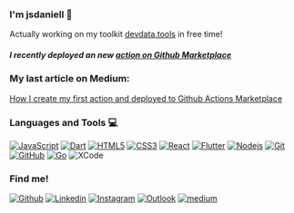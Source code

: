 ### I'm jsdaniell 👋

Actually working on my toolkit [devdata.tools](http://devdata.tools) in free time!

##### I recently deployed an new [action on Github Marketplace](https://github.com/marketplace/actions/create-json)

### My last article on Medium:

[How I create my first action and deployed to Github Actions Marketplace](https://medium.com/swlh/how-i-create-my-first-action-and-deployed-to-github-actions-marketplace-8ca519be1ef7)

### Languages and Tools :computer:
 
[![JavaScript](https://img.shields.io/badge/-JavaScript-black?style=flat&logo=javascript&link=https://github.com/jsdaniell)](https://github.com/jsdaniell) 
[![Dart](https://img.shields.io/badge/-Dart-0175C2?style=flat&logo=dart&link=https://github.com/jsdaniell)](https://github.com/jsdaniell) 
[![HTML5](https://img.shields.io/badge/-HTML5-E34F26?style=flat&logo=html5&logoColor=white&link=https://github.com/jsdaniell)](https://github.com/jsdaniell) [![CSS3](https://img.shields.io/badge/-CSS3-1572B6?style=flat&logo=css3&link=https://github.com/jsdaniell)](https://github.com/jsdaniell) 
[![React](https://img.shields.io/badge/-React-black?style=flat&logo=react&link=https://github.com/jsdaniell)](https://github.com/jsdaniell) 
[![Flutter](https://img.shields.io/badge/-Flutter-02569B?style=flat&logo=flutter&link=https://github.com/jsdaniell)](https://github.com/jsdaniell)
[![Nodejs](https://img.shields.io/badge/-Nodejs-black?style=flat&logo=Node.js&link=https://github.com/jsdaniell)](https://github.com/jsdaniell) 
[![Git](https://img.shields.io/badge/-Git-black?style=flat&logo=git&link=https://github.com/jsdaniell)](https://github.com/jsdaniell) 
[![GitHub](https://img.shields.io/badge/-GitHub-181717?style=flat&logo=github&link=https://github.com/jsdaniell)](https://github.com/jsdaniell)
[![Go](https://img.shields.io/badge/-Go-black?style=flat&logo=go&link=https://github.com/jsdaniell)](https://github.com/jsdaniell) 
![XCode](https://img.shields.io/badge/-XCode-222222?style=flat&logo=XCode&logoColor=1575F9)

### Find me!

[![Github](https://img.shields.io/badge/-Github-000?style=flat&logo=Github&logoColor=white)](https://github.com/jsdaniell)
[![Linkedin](https://img.shields.io/badge/-LinkedIn-blue?style=flat&logo=Linkedin&logoColor=white)](https://www.linkedin.com/in/jsdaniell/)
[![Instagram](https://img.shields.io/badge/-Instagram-c13584?style=flat&labelColor=c13584&logo=instagram&logoColor=white)](https://www.instagram.com/jsdaniell/)
[![Outlook](https://img.shields.io/badge/-Outlook-0078D4?style=flat&logo=Microsoft-Outlook&logoColor=white)](mailto:jose.daniell@outlook.com)
[![medium](https://aleen42.github.io/badges/src/medium.svg)](https://medium.com/@jsdaniell)
